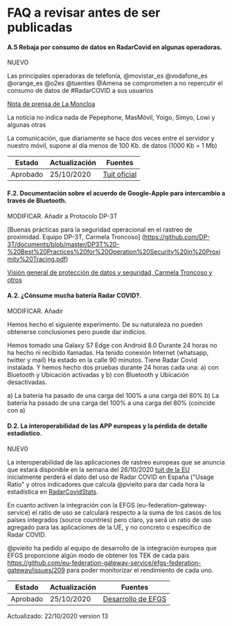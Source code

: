 # FAQ a revisar antes de ser publicadas

#### <a name="FAQ-A-5"></a>A.5 Rebaja por consumo de datos en RadarCovid en algunas operadoras.

NUEVO

Las principales operadoras de telefonía,  @movistar_es @vodafone_es @orange_es @o2es @tuenties @Amena se comprometen a no repercutir el consumo de datos de #RadarCOVID a sus usuarios

[Nota de prensa de La Moncloa](https://www.lamoncloa.gob.es/serviciosdeprensa/notasprensa/asuntos-economicos/Paginas/2020/221020-radarcovid.aspx)

La noticia no indica nada de Pepephone, MasMóvil, Yoigo, Simyo, Lowi y algunas otras

La comunicación, que diariamente se hace dos veces entre el servidor y nuestro móvil, supone al día menos de 100 Kb. de datos (1000 Kb = 1 Mb)


| Estado | Actualización | Fuentes |
| --- | --- | --- |
| Aprobado | 25/10/2020 | [Tuit oficial](https://twitter.com/desdelamoncloa/status/1319716470150946817)|

#### <a name="FAQ-F-2"></a>F.2. Documentación sobre el acuerdo de Google-Apple para intercambio a través de Bluetooth.

MODIFICAR. Añadir a Protocolo DP-3T

[Buenas prácticas para la seguridad operacional en el rastreo de proximidad. Equipo DP-3T, Carmela Troncoso] (https://github.com/DP-3T/documents/blob/master/DP3T%20-%20Best%20Practices%20for%20Operation%20Security%20in%20Proximity%20Tracing.pdf) 

[Visión general de protección de datos y seguridad, Carmela Troncoso y otros](https://github.com/DP-3T/documents/blob/master/DP3T%20-%20Data%20Protection%20and%20Security.pdf)


#### <a name="FAQ-A-2"></a>A.2. ¿Cónsume mucha batería Radar COVID?.

MODIFICAR. Añadir 

Hemos hecho el siguiente experimento. De su naturaleza no pueden obtenerse conclusiones pero puede dar indicios.

Hemos tomado una Galaxy S7 Edge con Android 8.0 Durante 24 horas no ha hecho ni recibido llamadas. Ha tenido conexión Internet (whatsapp, twitter y mail) Ha estado en la calle 90 minutos. Tiene Radar Covid instalada. Y hemos hecho dos pruebas durante 24 horas cada una: a) con Bluetooth y Ubicación activadas y b) con Bluetooth y Ubicación desactivadas.

a) La batería ha pasado de una carga del 100% a una carga del 80%
b) La batería ha pasado de una carga del 100% a una carga del 80% (coincide con a)


#### <a name="FAQ-D-2"></a>D.2. La interoperabilidad de las APP europeas y la pérdida de detalle estadístico.

NUEV0

La interoperabilidad de las aplicaciones de rastreo europeas que se anuncia que estará disponible en la semana del 26/10/2020 [tuit de la EU](https://twitter.com/EU_Commission/status/1318152800887558144) inicialmente perderá el dato del uso de Radar COVID en España ("Usage Ratio" y otros indicadores que calcula @pvieito para dar cada hora la estadística en [RadarCovidStats](https://twitter.com/radarcovidstats).

En cuanto activen la integración con la EFGS (eu-federation-gateway-service) el ratio de uso se calculará respecto a la suma de los casos de los países integrados (source countries) pero claro, ya será un ratio de uso agregado para las aplicaciones de la UE, y no concreto o específico de Radar COVID.

@pvieito ha pedido al equipo de desarrollo de la integración europea que EFGS proporcione algún modo de obtener los TEK de cada pais https://github.com/eu-federation-gateway-service/efgs-federation-gateway/issues/209 para poder monitorizar el rendimiento de cada uno.

| Estado | Actualización | Fuentes |
| --- | --- | --- |
| Aprobado | 25/10/2020 | [Desarrollo de EFGS](https://github.com/eu-federation-gateway-service/efgs-federation-gateway/issues/209)|



Actualizado: 22/10/2020 version 13


